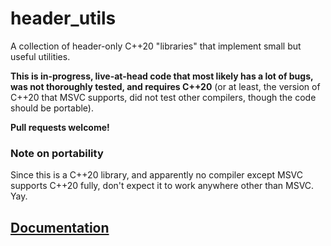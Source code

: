 # header_utils

A collection of header-only C++20 "libraries" that implement small but useful utilities.

**This is in-progress, live-at-head code that most likely has a lot of bugs, was not thoroughly tested, and requires C++20** (or at least, the version of C++20 that MSVC supports, did not test other compilers, though the code should be portable).

**Pull requests welcome!**

### Note on portability

Since this is a C++20 library, and apparently no compiler except MSVC supports C++20 fully, don't expect it to work anywhere other than MSVC. Yay.

## [Documentation](https://ghassanpl.github.io/header_utils/modules.html)
